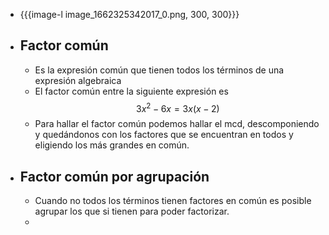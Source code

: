 - {{{image-l image_1662325342017_0.png, 300, 300}}}
- ## Factor común
	- Es la expresión común que tienen todos los términos de una expresión algebraica
	- El factor común entre la siguiente expresión es  $$3x^2 - 6x = 3x(x-2)$$
	- Para hallar el factor común podemos hallar el mcd, descomponiendo y quedándonos con los factores que se encuentran en todos y eligiendo los más grandes en común.
- ## Factor común por agrupación
	- Cuando no todos los términos tienen factores en común es posible agrupar los que si tienen para  poder factorizar.
	-